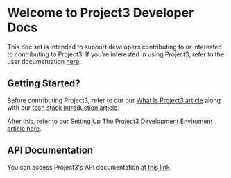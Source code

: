 # Welcome to Project3 Developer Docs
This doc set is intended to support developers contributing to or interested to contributing to Project3. If you're interested in using Project3, refer to the user documentation [here](userDocs/home.md).

## Getting Started?

Before contributing Project3, refer to our our [What Is Project3 article](WhatIsProject3.md) along with our [tech stack introduction article](developerDocs/conceptual/Project3Stack.md).

After this, refer to our [Setting Up The Project3 Development Enviroment article here](developerDocs/task/basics/developmentEnv.md).

## API Documentation

You can access Project3's API documentation [at this link](developerDocs/api/flaskAPI.md).